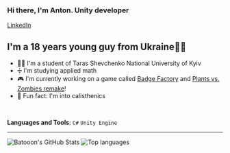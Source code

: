 ### Hi there, I'm Anton. Unity developer

[LinkedIn](https://www.linkedin.com/in/anton-rozum-77317b1a1/)

## I'm a 18 years young guy from Ukraine💛💙
- 👨‍🎓 I'm a student of Taras Shevchenko National University of Kyiv
- ➗ I'm studying applied math
- 🎮 I'm currently working on a game called [Badge Factory][Badge Factory] and [Plants vs. Zombies remake][PvZ]!
- 💪 Fun fact: I'm into calisthenics

<br/>

**Languages and Tools**: `C#` `Unity Engine`

---

<img align="left" alt="Batooon's GitHub Stats" src="https://github-readme-stats.vercel.app/api?username=Batooon&show_icons=true&theme=react">

<img align="left" alt="Top languages" src="https://github-readme-stats.vercel.app/api/top-langs/?username=Batooon&layout=compact&theme=react">

[Badge Factory]: https://play.google.com/store/apps/details?id=com.rozumstudio.badgefactory
[PvZ]: https://github.com/Batooon/Plants-vs-Zombies

